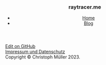 <html xmlns="http://www.w3.org/1999/xhtml" lang="en"><head><meta charSet="utf-8"/><meta name="generator" content="pandoc"/><meta name="viewport" content="width=device-width, initial-scale=1.0, user-scalable=yes"/><meta name="author" content="$author-meta$"/><meta name="keywords" content="$for(keywords)$$keywords$$sep$, $endfor$"/><title>title</title><link rel="stylesheet" href="/mvp.css"/></head><body><header><nav><h3>raytracer.me</h3><ul><li><a href="/">Home</a></li><li><a href="/blog">Blog</a></li></ul></nav></header><main></main><footer><section><a href="$github$">Edit on GitHub</a></section><section><a href="/impressum.html">Impressum und Datenschutz</a></section><section>Copyright © Christoph Müller 2023.</section></footer></body></html>